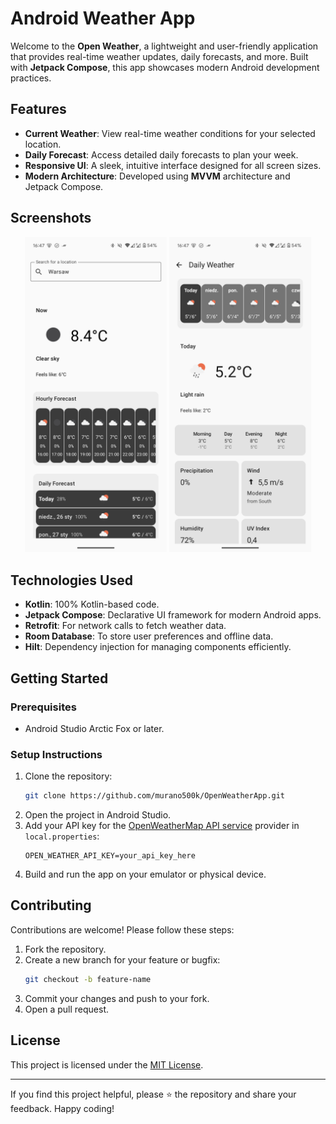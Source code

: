 # Android Weather App

Welcome to the **Open Weather**, a lightweight and user-friendly application that provides real-time weather updates, daily forecasts, and more. Built with **Jetpack Compose**, this app showcases modern Android development practices.

## Features

- **Current Weather**: View real-time weather conditions for your selected location.
- **Daily Forecast**: Access detailed daily forecasts to plan your week.
- **Responsive UI**: A sleek, intuitive interface designed for all screen sizes.
- **Modern Architecture**: Developed using **MVVM** architecture and Jetpack Compose.

## Screenshots

<p align="center">
  <img src="screenshots/mainscreen.png" alt="Main Screen" width="45%">
  <img src="screenshots/dailyweather.png" alt="Daily Weather Screen" width="45%">
</p>

## Technologies Used

- **Kotlin**: 100% Kotlin-based code.
- **Jetpack Compose**: Declarative UI framework for modern Android apps.
- **Retrofit**: For network calls to fetch weather data.
- **Room Database**: To store user preferences and offline data.
- **Hilt**: Dependency injection for managing components efficiently.

## Getting Started

### Prerequisites
- Android Studio Arctic Fox or later.

### Setup Instructions

1. Clone the repository:
   ```bash
   git clone https://github.com/murano500k/OpenWeatherApp.git
   ```
2. Open the project in Android Studio.
3. Add your API key for the [OpenWeatherMap API service](https://openweathermap.org/api) provider in `local.properties`:
   ```properties
   OPEN_WEATHER_API_KEY=your_api_key_here
   ```
4. Build and run the app on your emulator or physical device.

## Contributing

Contributions are welcome! Please follow these steps:

1. Fork the repository.
2. Create a new branch for your feature or bugfix:
   ```bash
   git checkout -b feature-name
   ```
3. Commit your changes and push to your fork.
4. Open a pull request.

## License

This project is licensed under the [MIT License](LICENSE).

---

If you find this project helpful, please ⭐ the repository and share your feedback. Happy coding!
